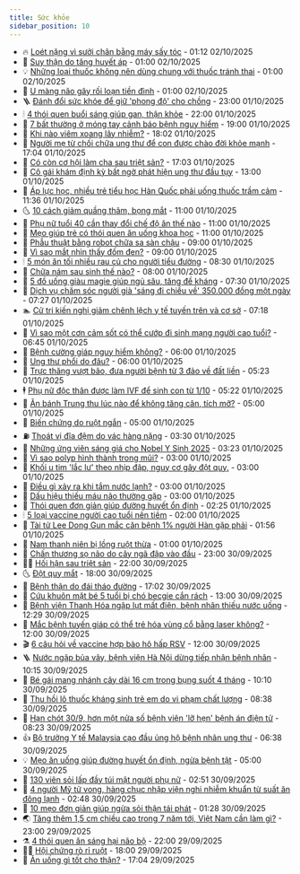 ```yaml
---
title: Sức khỏe
sidebar_position: 10
---
```


<!-- vnexpress-suc-khoe:START -->
- 🔥 [Loét nặng vì sưởi chân bằng máy sấy tóc](https://vnexpress.net/loet-nang-vi-suoi-chan-bang-may-say-toc-4945749.html) - 01:12 02/10/2025
- 🥰 [Suy thận do tăng huyết áp](https://vnexpress.net/suy-than-do-tang-huyet-ap-4946197.html) - 01:00 02/10/2025
- 💡 [Những loại thuốc không nên dùng chung với thuốc tránh thai](https://vnexpress.net/nhung-loai-thuoc-khong-nen-dung-chung-voi-thuoc-tranh-thai-4946195.html) - 01:00 02/10/2025
- 🤗 [U màng não gây rối loạn tiền đình](https://vnexpress.net/u-mang-nao-gay-roi-loan-tien-dinh-4946194.html) - 01:00 02/10/2025
- 🪜 [Đánh đổi sức khỏe để giữ &#39;phong độ&#39; cho chồng](https://vnexpress.net/danh-doi-suc-khoe-de-giu-phong-do-cho-chong-4945352.html) - 23:00 01/10/2025
- 🕯 [4 thói quen buổi sáng giúp gan, thận khỏe](https://vnexpress.net/4-thoi-quen-buoi-sang-giup-gan-than-khoe-4946008.html) - 22:00 01/10/2025
- 🤭 [7 bất thường ở móng tay cảnh báo bệnh nguy hiểm](https://vnexpress.net/7-bat-thuong-o-mong-tay-canh-bao-benh-nguy-hiem-4943175.html) - 19:00 01/10/2025
- 👀 [Khi nào viêm xoang lây nhiễm?](https://vnexpress.net/khi-nao-viem-xoang-lay-nhiem-4945626.html) - 18:02 01/10/2025
- 🌋 [Người mẹ từ chối chữa ung thư để con được chào đời khỏe mạnh](https://vnexpress.net/nguoi-me-tu-choi-chua-ung-thu-de-con-duoc-chao-doi-khoe-manh-4946083.html) - 17:04 01/10/2025
- 🫶 [Có còn cơ hội làm cha sau triệt sản?](https://vnexpress.net/co-con-co-hoi-lam-cha-sau-triet-san-4945786.html) - 17:03 01/10/2025
- 🦆 [Cô gái khám định kỳ bất ngờ phát hiện ung thư đầu tụy](https://vnexpress.net/co-gai-kham-dinh-ky-bat-ngo-phat-hien-ung-thu-dau-tuy-4945969.html) - 13:00 01/10/2025
- 🚀 [Áp lực học, nhiều trẻ tiểu học Hàn Quốc phải uống thuốc trầm cảm](https://vnexpress.net/ap-luc-hoc-nhieu-tre-tieu-hoc-han-quoc-phai-uong-thuoc-tram-cam-4945882.html) - 11:36 01/10/2025
- 🌜 [10 cách giảm quầng thâm, bọng mắt](https://vnexpress.net/10-cach-giam-quang-tham-bong-mat-4946085.html) - 11:00 01/10/2025
- 🧰 [Phụ nữ tuổi 40 cần thay đổi chế độ ăn thế nào](https://vnexpress.net/phu-nu-tuoi-40-can-thay-doi-che-do-an-the-nao-4946034.html) - 11:00 01/10/2025
- 💫 [Mẹo giúp trẻ có thói quen ăn uống khoa học](https://vnexpress.net/meo-giup-tre-co-thoi-quen-an-uong-khoa-hoc-4946002.html) - 11:00 01/10/2025
- 🌝 [Phẫu thuật bằng robot chữa sa sàn chậu](https://vnexpress.net/phau-thuat-bang-robot-chua-sa-san-chau-4945980.html) - 09:00 01/10/2025
- 🗽 [Vì sao mắt nhìn thấy đốm đen?](https://vnexpress.net/vi-sao-mat-nhin-thay-dom-den-4945815.html) - 09:00 01/10/2025
- 🕯 [5 món ăn tối nhiều rau củ cho người tiểu đường](https://vnexpress.net/5-mon-an-toi-nhieu-rau-cu-cho-nguoi-tieu-duong-4945897.html) - 08:30 01/10/2025
- 🦅 [Chữa nám sau sinh thế nào?](https://vnexpress.net/chua-nam-sau-sinh-the-nao-4945920.html) - 08:00 01/10/2025
- 🦆 [5 đồ uống giàu magie giúp ngủ sâu, tăng đề kháng](https://vnexpress.net/5-do-uong-giau-magie-giup-ngu-sau-tang-de-khang-4945940.html) - 07:30 01/10/2025
- 🎊 [Dịch vụ chăm sóc người già &#39;sáng đi chiều về&#39; 350.000 đồng một ngày](https://vnexpress.net/dich-vu-cham-soc-nguoi-gia-sang-di-chieu-ve-350-000-dong-mot-ngay-4945886.html) - 07:27 01/10/2025
- 🏊 [Cử tri kiến nghị giảm chênh lệch y tế tuyến trên và cơ sở](https://vnexpress.net/cu-tri-kien-nghi-giam-chenh-lech-y-te-tuyen-tren-va-co-so-4945896.html) - 07:18 01/10/2025
- 📝 [Vì sao một cơn cảm sốt có thể cướp đi sinh mạng người cao tuổi?](https://vnexpress.net/vi-sao-mot-con-cam-sot-co-the-cuop-di-sinh-mang-nguoi-cao-tuoi-4945744.html) - 06:45 01/10/2025
- 💯 [Bệnh cường giáp nguy hiểm không?](https://vnexpress.net/benh-cuong-giap-nguy-hiem-khong-4945922.html) - 06:00 01/10/2025
- 🌊 [Ung thư phổi do đâu?](https://vnexpress.net/ung-thu-phoi-do-dau-4945915.html) - 06:00 01/10/2025
- 🚀 [Trực thăng vượt bão, đưa người bệnh từ 3 đảo về đất liền](https://vnexpress.net/truc-thang-vuot-bao-dua-nguoi-benh-tu-3-dao-ve-dat-lien-4945906.html) - 05:23 01/10/2025
- 🕴 [Phụ nữ độc thân được làm IVF để sinh con từ 1/10](https://vnexpress.net/phu-nu-doc-than-duoc-lam-ivf-de-sinh-con-tu-1-10-4945903.html) - 05:22 01/10/2025
- 🗽 [Ăn bánh Trung thu lúc nào để không tăng cân, tích mỡ?](https://vnexpress.net/an-banh-trung-thu-luc-nao-de-khong-tang-can-tich-mo-4945892.html) - 05:00 01/10/2025
- 🎡 [Biến chứng do ruột ngắn](https://vnexpress.net/bien-chung-do-ruot-ngan-4945515.html) - 05:00 01/10/2025
- ⛽️ [Thoát vị đĩa đệm do vác hàng nặng](https://vnexpress.net/thoat-vi-dia-dem-do-vac-hang-nang-4945829.html) - 03:30 01/10/2025
- 🦆 [Những ứng viên sáng giá cho Nobel Y Sinh 2025](https://vnexpress.net/nhung-ung-vien-sang-gia-cho-nobel-y-sinh-2025-4945728.html) - 03:23 01/10/2025
- 🤩 [Vì sao polyp hình thành trong mũi?](https://vnexpress.net/vi-sao-polyp-hinh-thanh-trong-mui-4945826.html) - 03:00 01/10/2025
- 🦒 [Khối u tim &#39;lắc lư&#39; theo nhịp đập, nguy cơ gây đột quỵ.](https://vnexpress.net/khoi-u-tim-lac-lu-theo-nhip-dap-nguy-co-gay-dot-quy-4945778.html) - 03:00 01/10/2025
- 💫 [Điều gì xảy ra khi tắm nước lạnh?](https://vnexpress.net/dieu-gi-xay-ra-khi-tam-nuoc-lanh-4945553.html) - 03:00 01/10/2025
- 🐘 [Dấu hiệu thiếu máu não thường gặp](https://vnexpress.net/dau-hieu-thieu-mau-nao-thuong-gap-4945442.html) - 03:00 01/10/2025
- 🚀 [Thói quen đơn giản giúp đường huyết ổn định](https://vnexpress.net/thoi-quen-don-gian-giup-duong-huyet-on-dinh-4945501.html) - 02:25 01/10/2025
- 🕯 [5 loại vaccine người cao tuổi nên tiêm](https://vnexpress.net/5-loai-vaccine-nguoi-cao-tuoi-nen-tiem-4945780.html) - 02:00 01/10/2025
- 🦏 [Tài tử Lee Dong Gun mắc căn bệnh 1% người Hàn gặp phải](https://vnexpress.net/tai-tu-lee-dong-gun-mac-can-benh-1-nguoi-han-gap-phai-4945296.html) - 01:56 01/10/2025
- 🦄 [Nam thanh niên bị lồng ruột thừa](https://vnexpress.net/nam-thanh-nien-bi-long-ruot-thua-4945256.html) - 01:00 01/10/2025
- 🦒 [Chấn thương sọ não do cây ngã đập vào đầu](https://vnexpress.net/chan-thuong-so-nao-do-cay-nga-dap-vao-dau-4945699.html) - 23:00 30/09/2025
- 👨‍🏫 [Hối hận sau triệt sản](https://vnexpress.net/hoi-han-sau-triet-san-4943519.html) - 22:00 30/09/2025
- 🌜 [Đột quỵ mắt](https://vnexpress.net/suc-khoe/cam-nang/dot-quy-mat-371) - 18:00 30/09/2025
- 🚀 [Bệnh thận do đái tháo đường](https://vnexpress.net/suc-khoe/cam-nang/benh-than-do-dai-thao-duong-372) - 17:02 30/09/2025
- 💃 [Cứu khuôn mặt bé 5 tuổi bị chó becgie cắn rách](https://vnexpress.net/cuu-khuon-mat-be-5-tuoi-bi-cho-becgie-can-rach-4945587.html) - 13:00 30/09/2025
- 💯 [Bệnh viện Thanh Hóa ngập lụt mất điện, bệnh nhân thiếu nước uống](https://vnexpress.net/benh-vien-thanh-hoa-ngap-lut-mat-dien-benh-nhan-thieu-nuoc-uong-4945664.html) - 12:29 30/09/2025
- 🤔 [Mắc bệnh tuyến giáp có thể trẻ hóa vùng cổ bằng laser không?](https://vnexpress.net/mac-benh-tuyen-giap-co-the-tre-hoa-vung-co-bang-laser-khong-4945605.html) - 12:00 30/09/2025
- 🎬 [6 câu hỏi về vaccine hợp bào hô hấp RSV](https://vnexpress.net/6-cau-hoi-ve-vaccine-hop-bao-ho-hap-rsv-4945571.html) - 12:00 30/09/2025
- 🪜 [Nước ngập bủa vây, bệnh viện Hà Nội dừng tiếp nhận bệnh nhân](https://vnexpress.net/nuoc-ngap-bua-vay-benh-vien-ha-noi-dung-tiep-nhan-benh-nhan-4945611.html) - 10:15 30/09/2025
- 🦣 [Bé gái mang nhánh cây dài 16 cm trong bụng suốt 4 tháng](https://vnexpress.net/be-gai-mang-nhanh-cay-dai-16-cm-trong-bung-suot-4-thang-4945545.html) - 10:10 30/09/2025
- 🧐 [Thu hồi lô thuốc kháng sinh trẻ em do vi phạm chất lượng](https://vnexpress.net/thu-hoi-lo-thuoc-khang-sinh-tre-em-do-vi-pham-chat-luong-4945516.html) - 08:38 30/09/2025
- 🤡 [Hạn chót 30/9, hơn một nửa số bệnh viện &#39;lỡ hẹn&#39; bệnh án điện tử](https://vnexpress.net/han-chot-30-9-hon-mot-nua-so-benh-vien-lo-hen-benh-an-dien-tu-4945528.html) - 08:23 30/09/2025
- 👍 [Bộ trưởng Y tế Malaysia cạo đầu ủng hộ bệnh nhân ung thư](https://vnexpress.net/bo-truong-y-te-malaysia-cao-dau-ung-ho-benh-nhan-ung-thu-4945368.html) - 06:38 30/09/2025
- 💡 [Mẹo ăn uống giúp đường huyết ổn định, ngừa bệnh tật](https://vnexpress.net/meo-an-uong-giup-duong-huyet-on-dinh-ngua-benh-tat-4945373.html) - 05:00 30/09/2025
- 💯 [130 viên sỏi lấp đầy túi mật người phụ nữ](https://vnexpress.net/130-vien-soi-lap-day-tui-mat-nguoi-phu-nu-4945332.html) - 02:51 30/09/2025
- 🧠 [4 người Mỹ tử vong, hàng chục nhập viện nghi nhiễm khuẩn từ suất ăn đông lạnh](https://vnexpress.net/4-nguoi-my-tu-vong-hang-chuc-nhap-vien-nghi-nhiem-khuan-tu-suat-an-dong-lanh-4945301.html) - 02:48 30/09/2025
- 🎡 [10 mẹo đơn giản giúp ngừa sỏi thận tái phát](https://vnexpress.net/10-meo-don-gian-giup-ngua-soi-than-tai-phat-4944777.html) - 01:28 30/09/2025
- 🌏 [Tăng thêm 1,5 cm chiều cao trong 7 năm tới, Việt Nam cần làm gì?](https://vnexpress.net/tang-them-1-5-cm-chieu-cao-trong-7-nam-toi-viet-nam-can-lam-gi-4944832.html) - 23:00 29/09/2025
- ⚗️ [4 thói quen ăn sáng hại não bộ](https://vnexpress.net/4-thoi-quen-an-sang-hai-nao-bo-4944556.html) - 22:00 29/09/2025
- 👨‍🏫 [Hội chứng rò rỉ ruột](https://vnexpress.net/suc-khoe/cam-nang/hoi-chung-ro-ri-ruot-370) - 18:00 29/09/2025
- 🤖 [Ăn uống gì tốt cho thận?](https://vnexpress.net/an-uong-gi-tot-cho-than-4944313.html) - 17:04 29/09/2025<!-- vnexpress-suc-khoe:END -->

